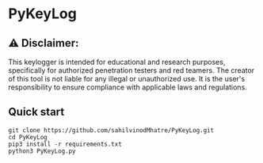 #  P y K e y L o g 

## ⚠️ Disclaimer:

This keylogger is intended for educational and research purposes, specifically for authorized penetration testers and red teamers. The creator of this tool is not liable for any illegal or unauthorized use. It is the user's responsibility to ensure compliance with applicable laws and regulations.

## Quick start
```
git clone https://github.com/sahilvinodMhatre/PyKeyLog.git
cd PyKeyLog
pip3 install -r requirements.txt
python3 PyKeyLog.py 
```
